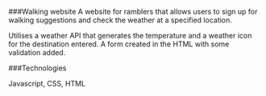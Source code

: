###Walking website
A website for ramblers that allows users to sign up for walking suggestions and check the weather at a specified location.

Utilises a weather API that generates the temperature and a weather icon for the destination entered. A form created in the HTML with some validation added.

###Technologies

Javascript, CSS, HTML
